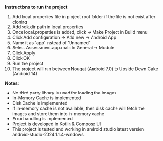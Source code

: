 **Instructions to run the project**

1. Add local.properties file in project root folder if the file is not exist after cloning
2. Add sdk.dir path in local.properties
3. Once local.properties is added, click -> Make Project in Build menu
4. Click Add configuration -> Add new -> Android App
5. Name it as 'app' instead of 'Unnamed'
6. Select Assessment.app.main in General -> Module
7. Click Apply
8. Click OK
9. Run the project
10. The project will run between Nougat (Android 7.0) to Upside Down Cake (Android 14)



**Notes**:
* No third party library is used for loading the images
* In-Memory Cache is implemented
* Disk Cache is implemented
* If in-memory cache is not available, then disk cache will fetch the images and store them into in-memory cache
* Error handling is implemented
* Project is developed in Kotlin & Compose UI
* This project is tested and working in android studio latest version android-studio-2024.1.1.4-windows
